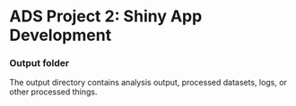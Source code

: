 # ADS Project 2: Shiny App Development

### Output folder

The output directory contains analysis output, processed datasets, logs, or other processed things.